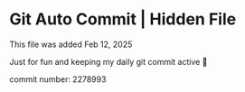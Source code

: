 # Git Auto Commit | Hidden File

This file was added Feb 12, 2025

Just for fun and keeping my daily git commit active 🤪

commit number: 2278993
